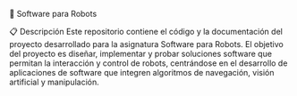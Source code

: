 🦾 Software para Robots

📋 Descripción
Este repositorio contiene el código y la documentación del proyecto desarrollado para la asignatura Software para Robots. El objetivo del proyecto es diseñar, implementar y probar soluciones software que permitan la interacción y control de robots, centrándose en el desarrollo de aplicaciones de software que integren algoritmos de navegación, visión artificial y manipulación.
